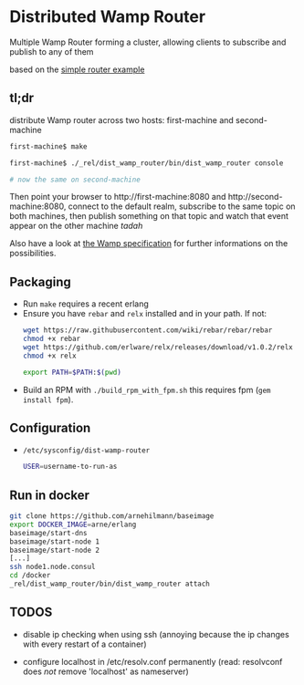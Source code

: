 Distributed Wamp Router
=======================

Multiple Wamp Router forming a cluster, allowing clients to subscribe and
publish to any of them

based on the [simple router example](https://github.com/bwegh/erwa.git)

tl;dr
-----

distribute Wamp router across two hosts: first-machine and second-machine

``` bash
first-machine$ make

first-machine$ ./_rel/dist_wamp_router/bin/dist_wamp_router console

# now the same on second-machine
```

Then point your browser to http://first-machine:8080 and http://second-machine:8080,
connect to the default realm, subscribe to the same topic on both machines, then
publish something on that topic and watch that event appear on the other machine *tadah* 

Also have a look at [the Wamp specification](http://wamp.ws/spec) for further
informations on the possibilities.

Packaging
---------
* Run `make` requires a recent erlang
* Ensure you have `rebar` and `relx` installed and in your path.
  If not:
  ```bash
  wget https://raw.githubusercontent.com/wiki/rebar/rebar/rebar
  chmod +x rebar
  wget https://github.com/erlware/relx/releases/download/v1.0.2/relx
  chmod +x relx

  export PATH=$PATH:$(pwd)
  ```
* Build an RPM with `./build_rpm_with_fpm.sh` this requires fpm (`gem install fpm`).

Configuration
-------------
* `/etc/sysconfig/dist-wamp-router`
  ```bash
  USER=username-to-run-as
  ```

Run in docker
-------------
```bash
git clone https://github.com/arnehilmann/baseimage
export DOCKER_IMAGE=arne/erlang
baseimage/start-dns
baseimage/start-node 1
baseimage/start-node 2
[...]
ssh node1.node.consul
cd /docker
_rel/dist_wamp_router/bin/dist_wamp_router attach
```


TODOS
-----

* disable ip checking when using ssh (annoying because the ip changes with every restart of a container)

* configure localhost in /etc/resolv.conf permanently (read: resolvconf does _not_ remove 'localhost' as nameserver)


